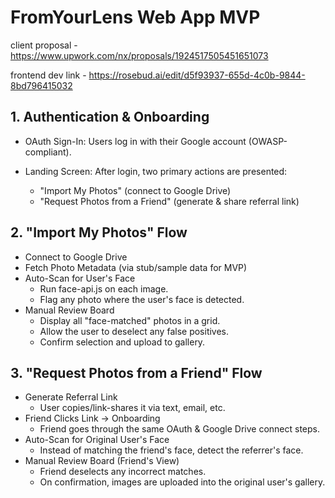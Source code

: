 # FromYourLens Web App MVP

client proposal - https://www.upwork.com/nx/proposals/1924517505451651073

frontend dev link - https://rosebud.ai/edit/d5f93937-655d-4c0b-9844-8bd796415032

## 1. Authentication & Onboarding
- OAuth Sign-In: Users log in with their Google account (OWASP-compliant).

- Landing Screen: After login, two primary actions are presented:
  - "Import My Photos" (connect to Google Drive)
  - "Request Photos from a Friend" (generate & share referral link)

## 2. "Import My Photos" Flow
- Connect to Google Drive
- Fetch Photo Metadata (via stub/sample data for MVP)
- Auto-Scan for User's Face
  - Run face-api.js on each image.
  - Flag any photo where the user's face is detected.
- Manual Review Board
  - Display all "face-matched" photos in a grid.
  - Allow the user to deselect any false positives.
  - Confirm selection and upload to gallery.

## 3. "Request Photos from a Friend" Flow
- Generate Referral Link
  - User copies/link-shares it via text, email, etc.
- Friend Clicks Link → Onboarding
  - Friend goes through the same OAuth & Google Drive connect steps.
- Auto-Scan for Original User's Face
  - Instead of matching the friend's face, detect the referrer's face.
- Manual Review Board (Friend's View)
  - Friend deselects any incorrect matches.
  - On confirmation, images are uploaded into the original user's gallery.
